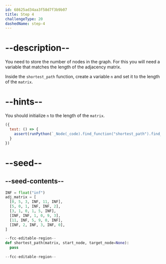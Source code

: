 ```yaml
---
id: 68625ad34aa3f58d7f3b9b07
title: Step 4
challengeType: 20
dashedName: step-4
---
```


# --description--

You need to store the number of nodes in the graph. For this you will need a variable that matches the length of the adjacency matrix.

Inside the `shortest_path` function, create a variable `n` and set it to the length of the `matrix`.

# --hints--

You should initialize `n` to the length of the `matrix`.

```js
({
  test: () => {
    assert(runPython(`_Node(_code).find_function("shortest_path").find_variable("n").is_equivalent("n = len(matrix)")`))
  }
})
```

# --seed--

## --seed-contents--

```py
INF = float("inf")
adj_matrix = [
  [0, 5, 3, INF, 11, INF],
  [5, 0, 1, INF, INF, 2],
  [3, 1, 0, 1, 5, INF],
  [INF, INF, 1, 0, 9, 3],
  [11, INF, 5, 9, 0, INF],
  [INF, 2, INF, 3, INF, 0],
]

--fcc-editable-region--
def shortest_path(matrix, start_node, target_node=None):
  pass
  
--fcc-editable-region--
```
